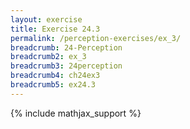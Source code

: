 ```yaml
---
layout: exercise
title: Exercise 24.3
permalink: /perception-exercises/ex_3/
breadcrumb: 24-Perception
breadcrumb2: ex_3
breadcrumb3: 24perception
breadcrumb4: ch24ex3
breadcrumb5: ex24.3
---
```


{% include mathjax_support %}

